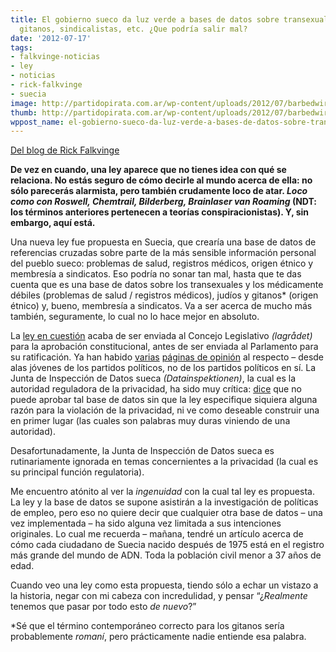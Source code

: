 ```yaml
---
title: El gobierno sueco da luz verde a bases de datos sobre transexuales, judíos,
  gitanos, sindicalistas, etc. ¿Que podría salir mal?
date: '2012-07-17'
tags:
- falkvinge-noticias
- ley
- noticias
- rick-falkvinge
- suecia
image: http://partidopirata.com.ar/wp-content/uploads/2012/07/barbedwire-646x363.jpg
thumb: http://partidopirata.com.ar/wp-content/uploads/2012/07/barbedwire-646x363-150x150.jpg
wppost_name: el-gobierno-sueco-da-luz-verde-a-bases-de-datos-sobre-transexuales-judios-gitanos-sindicalistas-etc-que-podria-salir-mal
---
```


<p class="intro"><a href="http://falkvinge.net/" target="_blank">Del blog de Rick Falkvinge</a></p>
<p class="intro"><strong>De vez en cuando, una ley aparece que no tienes idea con qué se relaciona. No estás seguro de cómo decirle al mundo acerca de ella: no sólo parecerás alarmista, pero también crudamente loco de atar. <em>Loco como con Roswell, Chemtrail, Bilderberg, Brainlaser van Roaming</em> (NDT: los términos anteriores pertenecen a teorías conspiracionistas). Y, sin embargo, aquí está.</strong></p>
Una nueva ley fue propuesta en Suecia, que crearía una base de datos de referencias cruzadas sobre parte de la más sensible información personal del pueblo sueco: problemas de salud, registros médicos, origen étnico y membresía a sindicatos. Eso podría no sonar tan mal, hasta que te das cuenta que es una base de datos sobre los transexuales y los médicamente débiles (problemas de salud / registros médicos), judíos y gitanos* (origen étnico) y, bueno, membresía a sindicatos. Va a ser acerca de mucho más también, seguramente, lo cual no lo hace mejor en absoluto.

La <a href="http://www.regeringen.se/sb/d/15531/a/194263">ley en cuestión</a> acaba de ser enviada al Concejo Legislativo <em>(lagrådet)</em> para la aprobación constitucional, antes de ser enviada al Parlamento para su ratificación. Ya han habido <a href="http://www.svd.se/opinion/brannpunkt/vi-behover-inte-ett-nytt-statligt-register_7340576.svd">varias</a> <a href="http://www.svd.se/opinion/brannpunkt/skrota-planerna-pa-nytt-superregister_7346534.svd">páginas de opinión</a> al respecto – desde alas jóvenes de los partidos políticos, no de los partidos políticos en sí. La Junta de Inspección de Datos sueca <em>(Datainspektionen)</em>, la cual es la autoridad reguladora de la privacidad, ha sido muy crítica: <a href="http://www.datainspektionen.se/Documents/remissvar/2012-03-31-utvardering.pdf">dice</a> que no puede aprobar tal base de datos sin que la ley especifique siquiera alguna razón para la violación de la privacidad, ni ve como deseable construir una en primer lugar (las cuales son palabras muy duras viniendo de una autoridad).

Desafortunadamente, la Junta de Inspección de Datos sueca es rutinariamente ignorada en temas concernientes a la privacidad (la cual es su principal función regulatoria).

Me encuentro atónito al ver la <em>ingenuidad</em> con la cual tal ley es propuesta. La ley y la base de datos se supone asistirán a la investigación de políticas de empleo, pero eso no quiere decir que cualquier otra base de datos – una vez implementada – ha sido alguna vez limitada a sus intenciones originales. Lo cual me recuerda – mañana, tendré un artículo acerca de cómo cada ciudadano de Suecia nacido después de 1975 está en el registro más grande del mundo de ADN. Toda la población civil menor a 37 años de edad.

Cuando veo una ley como esta propuesta, tiendo sólo a echar un vistazo a la historia, negar con mi cabeza con incredulidad, y pensar “¿<em>Realmente</em> tenemos que pasar por todo esto <em>de nuevo</em>?”

*Sé que el término contemporáneo correcto para los gitanos sería probablemente <em>romaní</em>, pero prácticamente nadie entiende esa palabra.
